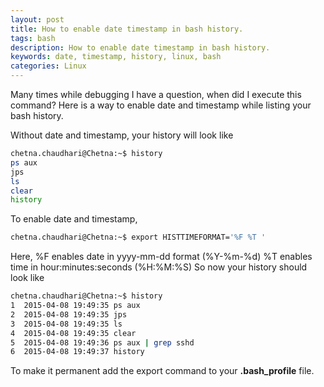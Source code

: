 ```yaml
---
layout: post
title: How to enable date timestamp in bash history.
tags: bash
description: How to enable date timestamp in bash history.
keywords: date, timestamp, history, linux, bash
categories: Linux
---
```

<div class="toc"></div>

Many times while debugging I have a question, when did I execute this command? Here is a way to enable date and timestamp while listing your bash history.


Without date and timestamp, your history will look like

```bash 
chetna.chaudhari@Chetna:~$ history
ps aux
jps
ls
clear
history
```

To enable date and timestamp,


```bash
chetna.chaudhari@Chetna:~$ export HISTTIMEFORMAT='%F %T '
```
Here, %F enables date in yyyy-mm-dd format (%Y-%m-%d) %T enables time in hour:minutes:seconds (%H:%M:%S) So now your history should look like

```bash
chetna.chaudhari@Chetna:~$ history
1  2015-04-08 19:49:35 ps aux
2  2015-04-08 19:49:35 jps
3  2015-04-08 19:49:35 ls
4  2015-04-08 19:49:35 clear
5  2015-04-08 19:49:36 ps aux | grep sshd
6  2015-04-08 19:49:37 history
```

To make it permanent add the export command to your **.bash_profile** file.


